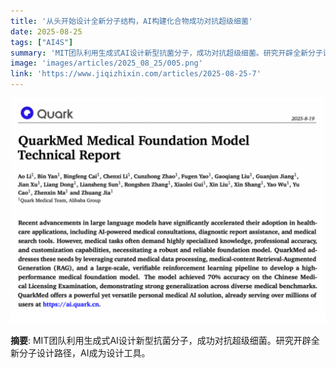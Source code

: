 ```yaml
---
title: '从头开始设计全新分子结构，AI构建化合物成功对抗超级细菌'
date: 2025-08-25
tags: ["AI4S"]
summary: 'MIT团队利用生成式AI设计新型抗菌分子，成功对抗超级细菌。研究开辟全新分子设计路径，AI成为设计工具。'
image: 'images/articles/2025_08_25/005.png'
link: 'https://www.jiqizhixin.com/articles/2025-08-25-7'
---
```

![从头开始设计全新分子结构，AI构建化合物成功对抗超级细菌](images/articles/2025_08_25/005.png)

**摘要**: MIT团队利用生成式AI设计新型抗菌分子，成功对抗超级细菌。研究开辟全新分子设计路径，AI成为设计工具。
